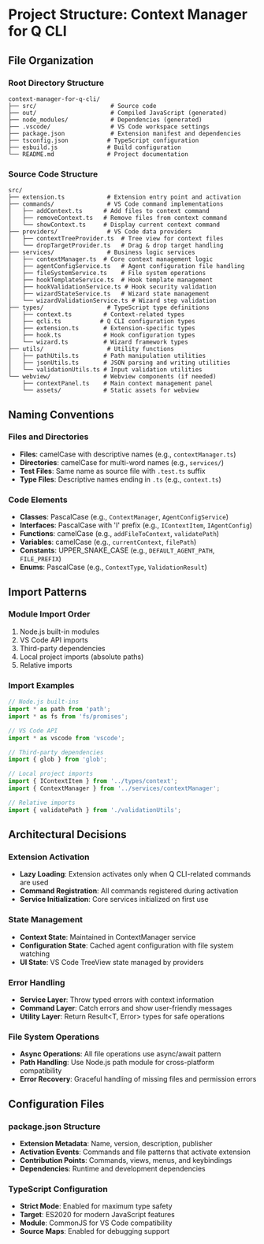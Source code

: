# Project Structure: Context Manager for Q CLI

## File Organization

### Root Directory Structure
```
context-manager-for-q-cli/
├── src/                     # Source code
├── out/                     # Compiled JavaScript (generated)
├── node_modules/            # Dependencies (generated)
├── .vscode/                 # VS Code workspace settings
├── package.json             # Extension manifest and dependencies
├── tsconfig.json           # TypeScript configuration
├── esbuild.js              # Build configuration
└── README.md               # Project documentation
```

### Source Code Structure
```
src/
├── extension.ts            # Extension entry point and activation
├── commands/               # VS Code command implementations
│   ├── addContext.ts      # Add files to context command
│   ├── removeContext.ts   # Remove files from context command
│   └── showContext.ts     # Display current context command
├── providers/              # VS Code data providers
│   ├── contextTreeProvider.ts  # Tree view for context files
│   └── dropTargetProvider.ts   # Drag & drop target handling
├── services/               # Business logic services
│   ├── contextManager.ts  # Core context management logic
│   ├── agentConfigService.ts   # Agent configuration file handling
│   ├── fileSystemService.ts    # File system operations
│   ├── hookTemplateService.ts  # Hook template management
│   ├── hookValidationService.ts # Hook security validation
│   ├── wizardStateService.ts   # Wizard state management
│   └── wizardValidationService.ts # Wizard step validation
├── types/                  # TypeScript type definitions
│   ├── context.ts         # Context-related types
│   ├── qcli.ts           # Q CLI configuration types
│   ├── extension.ts       # Extension-specific types
│   ├── hook.ts            # Hook configuration types
│   └── wizard.ts          # Wizard framework types
├── utils/                  # Utility functions
│   ├── pathUtils.ts       # Path manipulation utilities
│   ├── jsonUtils.ts       # JSON parsing and writing utilities
│   └── validationUtils.ts # Input validation utilities
└── webview/               # Webview components (if needed)
    ├── contextPanel.ts    # Main context management panel
    └── assets/            # Static assets for webview
```

## Naming Conventions

### Files and Directories
- **Files**: camelCase with descriptive names (e.g., `contextManager.ts`)
- **Directories**: camelCase for multi-word names (e.g., `services/`)
- **Test Files**: Same name as source file with `.test.ts` suffix
- **Type Files**: Descriptive names ending in `.ts` (e.g., `context.ts`)

### Code Elements
- **Classes**: PascalCase (e.g., `ContextManager`, `AgentConfigService`)
- **Interfaces**: PascalCase with 'I' prefix (e.g., `IContextItem`, `IAgentConfig`)
- **Functions**: camelCase (e.g., `addFileToContext`, `validatePath`)
- **Variables**: camelCase (e.g., `currentContext`, `filePath`)
- **Constants**: UPPER_SNAKE_CASE (e.g., `DEFAULT_AGENT_PATH`, `FILE_PREFIX`)
- **Enums**: PascalCase (e.g., `ContextType`, `ValidationResult`)

## Import Patterns

### Module Import Order
1. Node.js built-in modules
2. VS Code API imports
3. Third-party dependencies
4. Local project imports (absolute paths)
5. Relative imports

### Import Examples
```typescript
// Node.js built-ins
import * as path from 'path';
import * as fs from 'fs/promises';

// VS Code API
import * as vscode from 'vscode';

// Third-party dependencies
import { glob } from 'glob';

// Local project imports
import { IContextItem } from '../types/context';
import { ContextManager } from '../services/contextManager';

// Relative imports
import { validatePath } from './validationUtils';
```

## Architectural Decisions

### Extension Activation
- **Lazy Loading**: Extension activates only when Q CLI-related commands are used
- **Command Registration**: All commands registered during activation
- **Service Initialization**: Core services initialized on first use

### State Management
- **Context State**: Maintained in ContextManager service
- **Configuration State**: Cached agent configuration with file system watching
- **UI State**: VS Code TreeView state managed by providers

### Error Handling
- **Service Layer**: Throw typed errors with context information
- **Command Layer**: Catch errors and show user-friendly messages
- **Utility Layer**: Return Result<T, Error> types for safe operations

### File System Operations
- **Async Operations**: All file operations use async/await pattern
- **Path Handling**: Use Node.js path module for cross-platform compatibility
- **Error Recovery**: Graceful handling of missing files and permission errors

## Configuration Files

### package.json Structure
- **Extension Metadata**: Name, version, description, publisher
- **Activation Events**: Commands and file patterns that activate extension
- **Contribution Points**: Commands, views, menus, and keybindings
- **Dependencies**: Runtime and development dependencies

### TypeScript Configuration
- **Strict Mode**: Enabled for maximum type safety
- **Target**: ES2020 for modern JavaScript features
- **Module**: CommonJS for VS Code compatibility
- **Source Maps**: Enabled for debugging support
